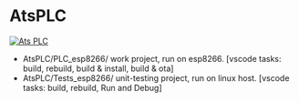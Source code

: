 # AtsPLC
[![Ats PLC](https://github.com/viordash/AtsPLC/actions/workflows/actions.yml/badge.svg)](https://github.com/viordash/AtsPLC/actions/workflows/actions.yml)


- AtsPLC/PLC_esp8266/      work project, run on esp8266. [vscode tasks: build, rebuild, build & install, build & ota]
- AtsPLC/Tests_esp8266/    unit-testing project, run on linux host. [vscode tasks: build, rebuild, Run and Debug]
